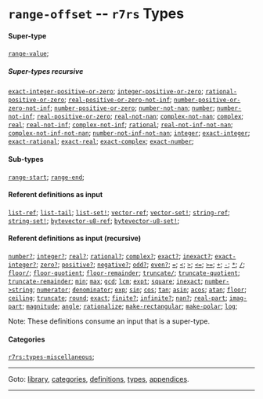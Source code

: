 

<a id='type__r7rs__range-offset'></a>

# `range-offset` -- `r7rs` Types


#### Super-type

[`range-value`](../../r7rs/types/range-value.md#type__r7rs__range-value);


##### Super-types recursive

[`exact-integer-positive-or-zero`](../../r7rs/types/exact-integer-positive-or-zero.md#type__r7rs__exact-integer-positive-or-zero);
[`integer-positive-or-zero`](../../r7rs/types/integer-positive-or-zero.md#type__r7rs__integer-positive-or-zero);
[`rational-positive-or-zero`](../../r7rs/types/rational-positive-or-zero.md#type__r7rs__rational-positive-or-zero);
[`real-positive-or-zero-not-inf`](../../r7rs/types/real-positive-or-zero-not-inf.md#type__r7rs__real-positive-or-zero-not-inf);
[`number-positive-or-zero-not-inf`](../../r7rs/types/number-positive-or-zero-not-inf.md#type__r7rs__number-positive-or-zero-not-inf);
[`number-positive-or-zero`](../../r7rs/types/number-positive-or-zero.md#type__r7rs__number-positive-or-zero);
[`number-not-nan`](../../r7rs/types/number-not-nan.md#type__r7rs__number-not-nan);
[`number`](../../r7rs/types/number.md#type__r7rs__number);
[`number-not-inf`](../../r7rs/types/number-not-inf.md#type__r7rs__number-not-inf);
[`real-positive-or-zero`](../../r7rs/types/real-positive-or-zero.md#type__r7rs__real-positive-or-zero);
[`real-not-nan`](../../r7rs/types/real-not-nan.md#type__r7rs__real-not-nan);
[`complex-not-nan`](../../r7rs/types/complex-not-nan.md#type__r7rs__complex-not-nan);
[`complex`](../../r7rs/types/complex.md#type__r7rs__complex);
[`real`](../../r7rs/types/real.md#type__r7rs__real);
[`real-not-inf`](../../r7rs/types/real-not-inf.md#type__r7rs__real-not-inf);
[`complex-not-inf`](../../r7rs/types/complex-not-inf.md#type__r7rs__complex-not-inf);
[`rational`](../../r7rs/types/rational.md#type__r7rs__rational);
[`real-not-inf-not-nan`](../../r7rs/types/real-not-inf-not-nan.md#type__r7rs__real-not-inf-not-nan);
[`complex-not-inf-not-nan`](../../r7rs/types/complex-not-inf-not-nan.md#type__r7rs__complex-not-inf-not-nan);
[`number-not-inf-not-nan`](../../r7rs/types/number-not-inf-not-nan.md#type__r7rs__number-not-inf-not-nan);
[`integer`](../../r7rs/types/integer.md#type__r7rs__integer);
[`exact-integer`](../../r7rs/types/exact-integer.md#type__r7rs__exact-integer);
[`exact-rational`](../../r7rs/types/exact-rational.md#type__r7rs__exact-rational);
[`exact-real`](../../r7rs/types/exact-real.md#type__r7rs__exact-real);
[`exact-complex`](../../r7rs/types/exact-complex.md#type__r7rs__exact-complex);
[`exact-number`](../../r7rs/types/exact-number.md#type__r7rs__exact-number);


#### Sub-types

[`range-start`](../../r7rs/types/range-start.md#type__r7rs__range-start);
[`range-end`](../../r7rs/types/range-end.md#type__r7rs__range-end);


#### Referent definitions as input

[`list-ref`](../../r7rs/definitions/list-ref.md#definition__r7rs__list-ref);
[`list-tail`](../../r7rs/definitions/list-tail.md#definition__r7rs__list-tail);
[`list-set!`](../../r7rs/definitions/list-set_21.md#definition__r7rs__list-set_21);
[`vector-ref`](../../r7rs/definitions/vector-ref.md#definition__r7rs__vector-ref);
[`vector-set!`](../../r7rs/definitions/vector-set_21.md#definition__r7rs__vector-set_21);
[`string-ref`](../../r7rs/definitions/string-ref.md#definition__r7rs__string-ref);
[`string-set!`](../../r7rs/definitions/string-set_21.md#definition__r7rs__string-set_21);
[`bytevector-u8-ref`](../../r7rs/definitions/bytevector-u8-ref.md#definition__r7rs__bytevector-u8-ref);
[`bytevector-u8-set!`](../../r7rs/definitions/bytevector-u8-set_21.md#definition__r7rs__bytevector-u8-set_21);


#### Referent definitions as input (recursive)

[`number?`](../../r7rs/definitions/number_3f.md#definition__r7rs__number_3f);
[`integer?`](../../r7rs/definitions/integer_3f.md#definition__r7rs__integer_3f);
[`real?`](../../r7rs/definitions/real_3f.md#definition__r7rs__real_3f);
[`rational?`](../../r7rs/definitions/rational_3f.md#definition__r7rs__rational_3f);
[`complex?`](../../r7rs/definitions/complex_3f.md#definition__r7rs__complex_3f);
[`exact?`](../../r7rs/definitions/exact_3f.md#definition__r7rs__exact_3f);
[`inexact?`](../../r7rs/definitions/inexact_3f.md#definition__r7rs__inexact_3f);
[`exact-integer?`](../../r7rs/definitions/exact-integer_3f.md#definition__r7rs__exact-integer_3f);
[`zero?`](../../r7rs/definitions/zero_3f.md#definition__r7rs__zero_3f);
[`positive?`](../../r7rs/definitions/positive_3f.md#definition__r7rs__positive_3f);
[`negative?`](../../r7rs/definitions/negative_3f.md#definition__r7rs__negative_3f);
[`odd?`](../../r7rs/definitions/odd_3f.md#definition__r7rs__odd_3f);
[`even?`](../../r7rs/definitions/even_3f.md#definition__r7rs__even_3f);
[`=`](../../r7rs/definitions/ZZZZ__3d.md#definition__r7rs__ZZZZ__3d);
[`<`](../../r7rs/definitions/ZZZZ__3c.md#definition__r7rs__ZZZZ__3c);
[`>`](../../r7rs/definitions/ZZZZ__3e.md#definition__r7rs__ZZZZ__3e);
[`<=`](../../r7rs/definitions/ZZZZ__3c_3d.md#definition__r7rs__ZZZZ__3c_3d);
[`>=`](../../r7rs/definitions/ZZZZ__3e_3d.md#definition__r7rs__ZZZZ__3e_3d);
[`+`](../../r7rs/definitions/ZZZZ__2b.md#definition__r7rs__ZZZZ__2b);
[`-`](../../r7rs/definitions/ZZZZ__2d.md#definition__r7rs__ZZZZ__2d);
[`*`](../../r7rs/definitions/ZZZZ__2a.md#definition__r7rs__ZZZZ__2a);
[`/`](../../r7rs/definitions/ZZZZ__2f.md#definition__r7rs__ZZZZ__2f);
[`floor/`](../../r7rs/definitions/floor_2f.md#definition__r7rs__floor_2f);
[`floor-quotient`](../../r7rs/definitions/floor-quotient.md#definition__r7rs__floor-quotient);
[`floor-remainder`](../../r7rs/definitions/floor-remainder.md#definition__r7rs__floor-remainder);
[`truncate/`](../../r7rs/definitions/truncate_2f.md#definition__r7rs__truncate_2f);
[`truncate-quotient`](../../r7rs/definitions/truncate-quotient.md#definition__r7rs__truncate-quotient);
[`truncate-remainder`](../../r7rs/definitions/truncate-remainder.md#definition__r7rs__truncate-remainder);
[`min`](../../r7rs/definitions/min.md#definition__r7rs__min);
[`max`](../../r7rs/definitions/max.md#definition__r7rs__max);
[`gcd`](../../r7rs/definitions/gcd.md#definition__r7rs__gcd);
[`lcm`](../../r7rs/definitions/lcm.md#definition__r7rs__lcm);
[`expt`](../../r7rs/definitions/expt.md#definition__r7rs__expt);
[`square`](../../r7rs/definitions/square.md#definition__r7rs__square);
[`inexact`](../../r7rs/definitions/inexact.md#definition__r7rs__inexact);
[`number->string`](../../r7rs/definitions/number-_3e_string.md#definition__r7rs__number-_3e_string);
[`numerator`](../../r7rs/definitions/numerator.md#definition__r7rs__numerator);
[`denominator`](../../r7rs/definitions/denominator.md#definition__r7rs__denominator);
[`exp`](../../r7rs/definitions/exp.md#definition__r7rs__exp);
[`sin`](../../r7rs/definitions/sin.md#definition__r7rs__sin);
[`cos`](../../r7rs/definitions/cos.md#definition__r7rs__cos);
[`tan`](../../r7rs/definitions/tan.md#definition__r7rs__tan);
[`asin`](../../r7rs/definitions/asin.md#definition__r7rs__asin);
[`acos`](../../r7rs/definitions/acos.md#definition__r7rs__acos);
[`atan`](../../r7rs/definitions/atan.md#definition__r7rs__atan);
[`floor`](../../r7rs/definitions/floor.md#definition__r7rs__floor);
[`ceiling`](../../r7rs/definitions/ceiling.md#definition__r7rs__ceiling);
[`truncate`](../../r7rs/definitions/truncate.md#definition__r7rs__truncate);
[`round`](../../r7rs/definitions/round.md#definition__r7rs__round);
[`exact`](../../r7rs/definitions/exact.md#definition__r7rs__exact);
[`finite?`](../../r7rs/definitions/finite_3f.md#definition__r7rs__finite_3f);
[`infinite?`](../../r7rs/definitions/infinite_3f.md#definition__r7rs__infinite_3f);
[`nan?`](../../r7rs/definitions/nan_3f.md#definition__r7rs__nan_3f);
[`real-part`](../../r7rs/definitions/real-part.md#definition__r7rs__real-part);
[`imag-part`](../../r7rs/definitions/imag-part.md#definition__r7rs__imag-part);
[`magnitude`](../../r7rs/definitions/magnitude.md#definition__r7rs__magnitude);
[`angle`](../../r7rs/definitions/angle.md#definition__r7rs__angle);
[`rationalize`](../../r7rs/definitions/rationalize.md#definition__r7rs__rationalize);
[`make-rectangular`](../../r7rs/definitions/make-rectangular.md#definition__r7rs__make-rectangular);
[`make-polar`](../../r7rs/definitions/make-polar.md#definition__r7rs__make-polar);
[`log`](../../r7rs/definitions/log.md#definition__r7rs__log);

Note:  These definitions consume an input that is a super-type.


#### Categories

[`r7rs:types-miscellaneous`](../../r7rs/categories/r7rs_3a_types-miscellaneous.md#category__r7rs__r7rs_3a_types-miscellaneous);

----

Goto: [library](../../r7rs/_index.md#library__r7rs), [categories](../../r7rs/categories/_index.md#toc__r7rs__categories), [definitions](../../r7rs/definitions/_index.md#toc__r7rs__definitions), [types](../../r7rs/types/_index.md#toc__r7rs__types), [appendices](../../r7rs/appendices/_index.md#toc__r7rs__appendices).

----

